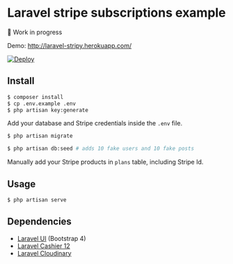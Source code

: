 # Laravel stripe subscriptions example

🚧 Work in progress

Demo: http://laravel-stripy.herokuapp.com/

[![Deploy](https://www.herokucdn.com/deploy/button.svg)](https://heroku.com/deploy)

## Install

```bash
$ composer install
$ cp .env.example .env
$ php artisan key:generate
```

Add your database and Stripe credentials inside the `.env` file.

```bash
$ php artisan migrate
```

```bash
$ php artisan db:seed # adds 10 fake users and 10 fake posts
```

Manually add your Stripe products in `plans` table, including Stripe Id.

## Usage

```bash
$ php artisan serve
```

## Dependencies

- [Laravel UI](https://github.com/laravel/ui) (Bootstrap 4)
- [Laravel Cashier 12](https://laravel.com/docs/8.x/billing)
- [Laravel Cloudinary](https://github.com/cloudinary-labs/cloudinary-laravel)

